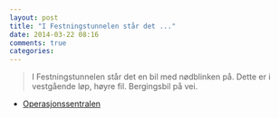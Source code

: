```yaml
---
layout: post
title: "I Festningstunnelen står det ..."
date: 2014-03-22 08:16
comments: true
categories: 
---
```


> I Festningstunnelen står det en bil med nødblinken på. Dette er i vestgående løp, høyre fil. Bergingsbil på vei.
- [Operasjonssentralen](https://twitter.com/oslopolitiops/status/447391389798907904)

